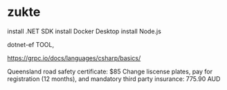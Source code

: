 # zukte

install .NET SDK
install Docker Desktop
install Node.js



dotnet-ef TOOL,

https://grpc.io/docs/languages/csharp/basics/


Queensland road safety certificate: $85
Change liscense plates, pay for registration (12 months), and mandatory third party insurance: 775.90 AUD
